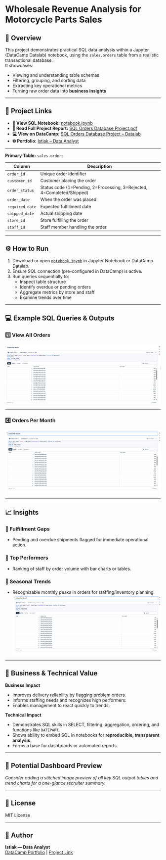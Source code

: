 # Wholesale Revenue Analysis for Motorcycle Parts Sales


## 📌 Overview
This project demonstrates practical SQL data analysis within a Jupyter (DataCamp Datalab) notebook, using the `sales.orders` table from a realistic transactional database.  
It showcases:
- Viewing and understanding table schemas
- Filtering, grouping, and sorting data
- Extracting key operational metrics
- Turning raw order data into **business insights**

---

## 🔗 Project Links
- **📓 View SQL Notebook:** [notebook.ipynb](./notebook.ipynb)
- **📄 Read Full Project Report:** [SQL Orders Database Project.pdf](https://github.com/Istiak-Alam/Datacamp-Projects/blob/main/SQL%20Project/Wholesale%20Revenue%20Analysis%20for%20Motorcycle%20Parts%20Sales/Wholesale%20Revenue%20Analysis%20for%20Motorcycle%20Parts%20Sales.pdf)
- **💻 View on DataCamp:** [SQL Orders Database Project – Datalab](https://www.datacamp.com/datalab/w/c8123da9-50af-402d-8e65-55e0cf7d0830/edit)
- **🌐 Portfolio:** [Istiak – Data Analyst](https://www.datacamp.com/portfolio/istiak-data-analyst)

---

**Primary Table:** `sales.orders`

| Column          | Description |
|-----------------|-------------|
| `order_id`      | Unique order identifier |
| `customer_id`   | Customer placing the order |
| `order_status`  | Status code (1=Pending, 2=Processing, 3=Rejected, 4=Completed/Shipped) |
| `order_date`    | When the order was placed |
| `required_date` | Expected fulfillment date |
| `shipped_date`  | Actual shipping date |
| `store_id`      | Store fulfilling the order |
| `staff_id`      | Staff member handling the order |

---

## ⚙️ How to Run

1. Download or open [`notebook.ipynb`](./notebook.ipynb) in Jupyter Notebook or DataCamp Datalab.
2. Ensure SQL connection (pre-configured in DataCamp) is active.
3. Run queries sequentially to:
   - Inspect table structure  
   - Identify overdue or pending orders  
   - Aggregate metrics by store and staff  
   - Examine trends over time

---

## 💻 Example SQL Queries & Outputs

### 1️⃣ View All Orders
![All Orders Sample](./screenshots/all_orders_sample.png)

---

### 4️⃣ Orders Per Month

![Orders Per Month](./screenshots/orders_per_month.png)

---

## 📈 Insights

### 🚩 Fulfillment Gaps
- Pending and overdue shipments flagged for immediate operational action.

### 🏅 Top Performers
- Ranking of staff by order volume with bar charts or tables.

### 📆 Seasonal Trends
- Recognizable monthly peaks in orders for staffing/inventory planning.  
  ![Orders Per Month](./screenshots/orders_per_month.png)

---

## 💼 Business & Technical Value

**Business Impact**
- Improves delivery reliability by flagging problem orders.  
- Informs staffing needs and recognizes high performers.  
- Enables management to react quickly to trends.

**Technical Impact**
- Demonstrates SQL skills in SELECT, filtering, aggregation, ordering, and functions like `DATEPART`.
- Shows ability to embed SQL in notebooks for **reproducible, transparent analysis**.
- Forms a base for dashboards or automated reports.

---

## 🎯 Potential Dashboard Preview

*Consider adding a stitched image preview of all key SQL output tables and trend charts for a one-glance recruiter summary.*

---

## 📜 License
MIT License

---

## 👤 Author
**Istiak — Data Analyst**  
[DataCamp Portfolio](https://www.datacamp.com/portfolio/istiak-data-analyst) | [Project Link](https://www.datacamp.com/datalab/w/c8123da9-50af-402d-8e65-55e0cf7d0830/edit)


